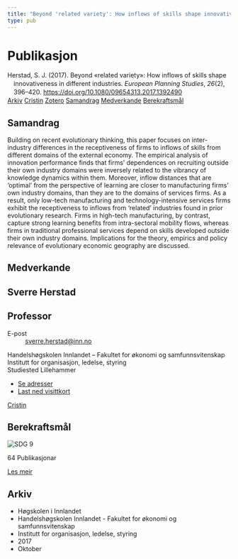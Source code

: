 ```yaml
---
title: "Beyond 'related variety': How inflows of skills shape innovativeness in different industries"
type: pub
---
```

<h1>Publikasjon</h1>
<article id="csl-bib-container-VJVXWPJW" class="csl-bib-container">
  <div class="csl-bib-body" style="line-height: 1.35; padding-left: 1em; text-indent:-1em;">
  <div class="csl-entry">Herstad, S. J. (2017). Beyond &#xAB;related variety&#xBB;: How inflows of skills shape innovativeness in different industries. <i>European Planning Studies</i>, <i>26</i>(2), 396&#x2013;420. <a href="https://doi.org/10.1080/09654313.2017.1392490">https://doi.org/10.1080/09654313.2017.1392490</a></div>
</div>
  <div class="csl-bib-buttons">
    <a href="#taxonomy-article-VJVXWPJW" class="csl-bib-button">Arkiv</a>
    <a href="https://app.cristin.no/results/show.jsf?id=1507753" alt="Cristin URL" class="csl-bib-button">Cristin</a>
    <a href="http://zotero.org/groups/5022929/items/VJVXWPJW" alt="Zotero URL" class="csl-bib-button">Zotero</a>
    <a href="#abstract-article-VJVXWPJW" class="csl-bib-button">Samandrag</a>
    <a href="#contributors-article-VJVXWPJW" class="csl-bib-button">Medverkande</a>
    <a href="#sdg-article-VJVXWPJW" class="csl-bib-button">Berekraftsmål</a>
  </div>
  <div id="csl-bib-meta-container-VJVXWPJW"></div>
</article>
<div id="csl-bib-meta-VJVXWPJW" class="csl-bib-meta">
  <article id="abstract-article-VJVXWPJW" class="abstract-article">
    <h1>Samandrag</h1>
    Building on recent evolutionary thinking, this paper focuses on inter-industry differences in the receptiveness of firms to inflows of skills from different domains of the external economy. The empirical analysis of innovation performance finds that firms’ dependences on recruiting outside their own industry domains were inversely related to the vibrancy of knowledge dynamics within them. Moreover, inflow distances that are ‘optimal’ from the perspective of learning are closer to manufacturing firms’ own 
industry domains, than they are to the domains of services firms. As a result, only low-tech manufacturing and technology-intensive services firms exhibit the receptiveness to inflows from ‘related’ industries found in prior evolutionary research. Firms in high-tech manufacturing, by contrast, capture strong learning benefits from intra-sectoral mobility flows, whereas firms in traditional professional services depend on skills developed outside their own industry domains. Implications for the theory, empirics and policy relevance of evolutionary economic geography are discussed.
  </article>
  <article id="contributors-article-VJVXWPJW" class="contributors-article">
    <h1>Medverkande</h1>
    <div class="personas">
<div class="vrtx-hinn-person-card">
<div class="photo">
<i class="lar la-user-circle missing-person"></i>
</div>
<div class="info">
<hgroup><h1>Sverre Herstad</h1>
<h2>Professor</h2>
</hgroup><dl>
<dt>E-post</dt>
<dd>
<a href="mailto:sverre.herstad@inn.no">sverre.herstad@inn.no</a>
</dd>
</dl>
<p>
Handelshøgskolen Innlandet – Fakultet for økonomi og samfunnsvitenskap<br>
Institutt for organisasjon, ledelse, styring<br>
Studiested Lillehammer
</p>
<ul class="vrtx-hinn-links">
<li><a href="https://www.inn.no/finn-en-ansatt/sverre-herstad.html#vrtx-hinn-addresses">Se adresser</a></li>
<li><a href="https://www.inn.no/finn-en-ansatt/sverre-herstad.html?vrtx=vcf">Last ned visittkort</a></li>
</ul>
</div>
</div>
<a href="https://app.cristin.no/persons/show.jsf?id=13858" alt="Cristin URL" class="personas-cristin">Cristin</a>
</div>
  </article>
  <article id="sdg-article-VJVXWPJW" class="sdg-article">
    <h1>Berekraftsmål</h1>
    <div class="sdg-container"><div id="sdg9" class="sdg">
<img src="{{< params subfolder >}}images/sdg/sdg09_no.png" class="image" alt="SDG 9">
<div class="sdg-overlay">
<p class="sdg-publication-count"><span>64</span> Publikasjonar</p>
<p><a href="https://www.fn.no/om-fn/fns-baerekraftsmaal/industri-innovasjon-og-infrastruktur?lang=nno-NO" class="sdg-read-more">Les meir</a></p>
</div>
</div></div>
  </article>
  <article id="taxonomy-article-VJVXWPJW" class="taxonomy-article">
    <h1>Arkiv</h1>
    <ul>
      <li>Høgskolen i Innlandet</li>
      <li>Handelshøgskolen Innlandet - Fakultet for økonomi og samfunnsvitenskap</li>
      <li>Institutt for organisasjon, ledelse, styring</li>
      <li>2017</li>
      <li>Oktober</li>
    </ul>
  </article>
</div>

